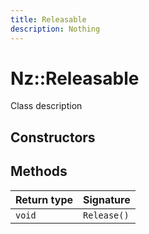 ```yaml
---
title: Releasable
description: Nothing
---
```


# Nz::Releasable

Class description

## Constructors


## Methods

| Return type | Signature |
| ----------- | --------- |
| `void` | `Release()` |

